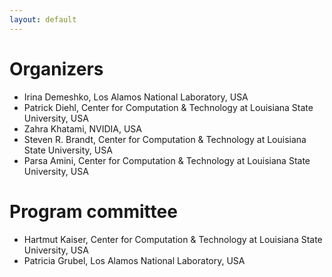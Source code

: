 ```yaml
---
layout: default
---
```


# Organizers

* Irina Demeshko, Los Alamos National Laboratory, USA
* Patrick Diehl, Center for Computation & Technology at Louisiana State University, USA
* Zahra Khatami, NVIDIA, USA
* Steven R. Brandt, Center for Computation & Technology at Louisiana State University, USA
* Parsa Amini, Center for Computation & Technology at Louisiana State University, USA

# Program committee 

* Hartmut Kaiser, Center for Computation & Technology at Louisiana State University, USA
* Patricia Grubel, Los Alamos National Laboratory, USA 
